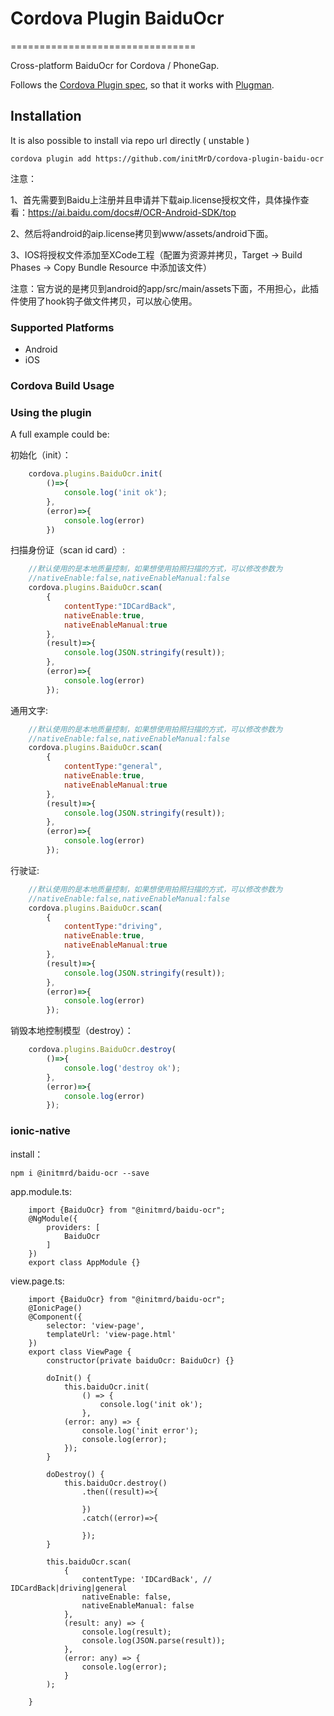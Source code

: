 # Cordova Plugin BaiduOcr
================================

Cross-platform BaiduOcr for Cordova / PhoneGap.

Follows the [Cordova Plugin spec](https://cordova.apache.org/docs/en/latest/plugin_ref/spec.html), so that it works with [Plugman](https://github.com/apache/cordova-plugman).

## Installation

It is also possible to install via repo url directly ( unstable )

    cordova plugin add https://github.com/initMrD/cordova-plugin-baidu-ocr

注意：

1、首先需要到Baidu上注册并且申请并下载aip.license授权文件，具体操作查看：https://ai.baidu.com/docs#/OCR-Android-SDK/top

2、然后将android的aip.license拷贝到www/assets/android下面。

3、IOS将授权文件添加至XCode工程（配置为资源并拷贝，Target -> Build Phases -> Copy Bundle Resource 中添加该文件）

注意：官方说的是拷贝到android的app/src/main/assets下面，不用担心，此插件使用了hook钩子做文件拷贝，可以放心使用。


### Supported Platforms

- Android
- iOS


### Cordova Build Usage


### Using the plugin ###

A full example could be:

初始化（init）：
```js
    cordova.plugins.BaiduOcr.init(
        ()=>{
            console.log('init ok');
        },
        (error)=>{
            console.log(error)
        })
```
扫描身份证（scan id card）:
```js
    //默认使用的是本地质量控制，如果想使用拍照扫描的方式，可以修改参数为
    //nativeEnable:false,nativeEnableManual:false
    cordova.plugins.BaiduOcr.scan(
        {
            contentType:"IDCardBack",
            nativeEnable:true,
            nativeEnableManual:true
        },
        (result)=>{
            console.log(JSON.stringify(result));
        },
        (error)=>{
            console.log(error)
        });
```
通用文字:
```js
    //默认使用的是本地质量控制，如果想使用拍照扫描的方式，可以修改参数为
    //nativeEnable:false,nativeEnableManual:false
    cordova.plugins.BaiduOcr.scan(
        {
            contentType:"general",
            nativeEnable:true,
            nativeEnableManual:true
        },
        (result)=>{
            console.log(JSON.stringify(result));
        },
        (error)=>{
            console.log(error)
        });
```
行驶证:
```js
    //默认使用的是本地质量控制，如果想使用拍照扫描的方式，可以修改参数为
    //nativeEnable:false,nativeEnableManual:false
    cordova.plugins.BaiduOcr.scan(
        {
            contentType:"driving",
            nativeEnable:true,
            nativeEnableManual:true
        },
        (result)=>{
            console.log(JSON.stringify(result));
        },
        (error)=>{
            console.log(error)
        });
```
销毁本地控制模型（destroy）：
```js
    cordova.plugins.BaiduOcr.destroy(
        ()=>{
            console.log('destroy ok');
        },
        (error)=>{
            console.log(error)
        });
```
### ionic-native

install：

    npm i @initmrd/baidu-ocr --save

app.module.ts:
```
    import {BaiduOcr} from "@initmrd/baidu-ocr";
    @NgModule({
        providers: [
            BaiduOcr
        ]
    })
    export class AppModule {}
```
view.page.ts:
```
    import {BaiduOcr} from "@initmrd/baidu-ocr";
    @IonicPage()
    @Component({
        selector: 'view-page',
        templateUrl: 'view-page.html'
    })
    export class ViewPage {
        constructor(private baiduOcr: BaiduOcr) {}
        
        doInit() {
            this.baiduOcr.init(
                () => {
                    console.log('init ok');
                },
            (error: any) => {
                console.log('init error');
                console.log(error);
            });
        }
        
        doDestroy() {
            this.baiduOcr.destroy()
                .then((result)=>{
                    
                })
                .catch((error)=>{
                    
                });
        }
        
        this.baiduOcr.scan(
            {
                contentType: 'IDCardBack', // IDCardBack|driving|general
                nativeEnable: false,
                nativeEnableManual: false
            },
            (result: any) => {
                console.log(result);
                console.log(JSON.parse(result));
            },
            (error: any) => {
                console.log(error);
            }
        );
        
    }
```
